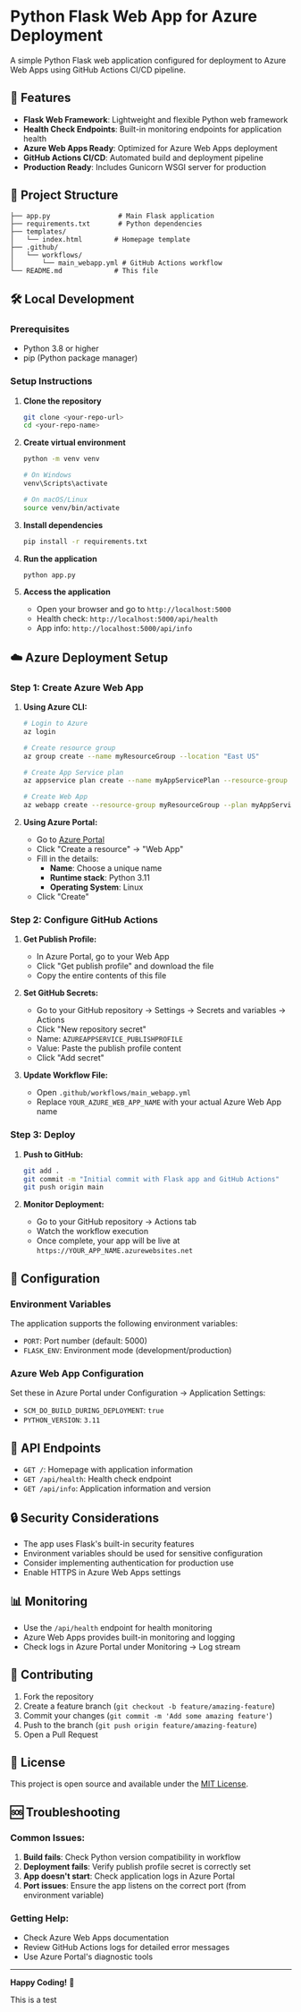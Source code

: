 # Python Flask Web App for Azure Deployment

A simple Python Flask web application configured for deployment to Azure Web Apps using GitHub Actions CI/CD pipeline.

## 🚀 Features

- **Flask Web Framework**: Lightweight and flexible Python web framework
- **Health Check Endpoints**: Built-in monitoring endpoints for application health
- **Azure Web Apps Ready**: Optimized for Azure Web Apps deployment
- **GitHub Actions CI/CD**: Automated build and deployment pipeline
- **Production Ready**: Includes Gunicorn WSGI server for production

## 📁 Project Structure

```
├── app.py                 # Main Flask application
├── requirements.txt       # Python dependencies
├── templates/
│   └── index.html        # Homepage template
├── .github/
│   └── workflows/
│       └── main_webapp.yml # GitHub Actions workflow
└── README.md             # This file
```

## 🛠️ Local Development

### Prerequisites
- Python 3.8 or higher
- pip (Python package manager)

### Setup Instructions

1. **Clone the repository**
   ```bash
   git clone <your-repo-url>
   cd <your-repo-name>
   ```

2. **Create virtual environment**
   ```bash
   python -m venv venv
   
   # On Windows
   venv\Scripts\activate
   
   # On macOS/Linux
   source venv/bin/activate
   ```

3. **Install dependencies**
   ```bash
   pip install -r requirements.txt
   ```

4. **Run the application**
   ```bash
   python app.py
   ```

5. **Access the application**
   - Open your browser and go to `http://localhost:5000`
   - Health check: `http://localhost:5000/api/health`
   - App info: `http://localhost:5000/api/info`

## ☁️ Azure Deployment Setup

### Step 1: Create Azure Web App

1. **Using Azure CLI:**
   ```bash
   # Login to Azure
   az login
   
   # Create resource group
   az group create --name myResourceGroup --location "East US"
   
   # Create App Service plan
   az appservice plan create --name myAppServicePlan --resource-group myResourceGroup --sku B1 --is-linux
   
   # Create Web App
   az webapp create --resource-group myResourceGroup --plan myAppServicePlan --name YOUR_UNIQUE_APP_NAME --runtime "PYTHON|3.11" --deployment-local-git
   ```

2. **Using Azure Portal:**
   - Go to [Azure Portal](https://portal.azure.com)
   - Click "Create a resource" → "Web App"
   - Fill in the details:
     - **Name**: Choose a unique name
     - **Runtime stack**: Python 3.11
     - **Operating System**: Linux
   - Click "Create"

### Step 2: Configure GitHub Actions

1. **Get Publish Profile:**
   - In Azure Portal, go to your Web App
   - Click "Get publish profile" and download the file
   - Copy the entire contents of this file

2. **Set GitHub Secrets:**
   - Go to your GitHub repository → Settings → Secrets and variables → Actions
   - Click "New repository secret"
   - Name: `AZUREAPPSERVICE_PUBLISHPROFILE`
   - Value: Paste the publish profile content
   - Click "Add secret"

3. **Update Workflow File:**
   - Open `.github/workflows/main_webapp.yml`
   - Replace `YOUR_AZURE_WEB_APP_NAME` with your actual Azure Web App name

### Step 3: Deploy

1. **Push to GitHub:**
   ```bash
   git add .
   git commit -m "Initial commit with Flask app and GitHub Actions"
   git push origin main
   ```

2. **Monitor Deployment:**
   - Go to your GitHub repository → Actions tab
   - Watch the workflow execution
   - Once complete, your app will be live at `https://YOUR_APP_NAME.azurewebsites.net`

## 🔧 Configuration

### Environment Variables

The application supports the following environment variables:

- `PORT`: Port number (default: 5000)
- `FLASK_ENV`: Environment mode (development/production)

### Azure Web App Configuration

Set these in Azure Portal under Configuration → Application Settings:

- `SCM_DO_BUILD_DURING_DEPLOYMENT`: `true`
- `PYTHON_VERSION`: `3.11`

## 🧪 API Endpoints

- `GET /`: Homepage with application information
- `GET /api/health`: Health check endpoint
- `GET /api/info`: Application information and version

## 🔒 Security Considerations

- The app uses Flask's built-in security features
- Environment variables should be used for sensitive configuration
- Consider implementing authentication for production use
- Enable HTTPS in Azure Web Apps settings

## 📊 Monitoring

- Use the `/api/health` endpoint for health monitoring
- Azure Web Apps provides built-in monitoring and logging
- Check logs in Azure Portal under Monitoring → Log stream

## 🤝 Contributing

1. Fork the repository
2. Create a feature branch (`git checkout -b feature/amazing-feature`)
3. Commit your changes (`git commit -m 'Add some amazing feature'`)
4. Push to the branch (`git push origin feature/amazing-feature`)
5. Open a Pull Request

## 📄 License

This project is open source and available under the [MIT License](LICENSE).

## 🆘 Troubleshooting

### Common Issues:

1. **Build fails**: Check Python version compatibility in workflow
2. **Deployment fails**: Verify publish profile secret is correctly set
3. **App doesn't start**: Check application logs in Azure Portal
4. **Port issues**: Ensure the app listens on the correct port (from environment variable)

### Getting Help:

- Check Azure Web Apps documentation
- Review GitHub Actions logs for detailed error messages
- Use Azure Portal's diagnostic tools

---

**Happy Coding!** 🎉

This is a test

